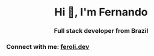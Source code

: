 <h1 align="center">Hi 👋, I'm Fernando</h1>
<h3 align="center">Full stack developer from Brazil</h3>

<h3 align="left">Connect with me: <a href="https://feroli.dev" target="_blank" rel="noreferrer">feroli.dev</a></h3>


